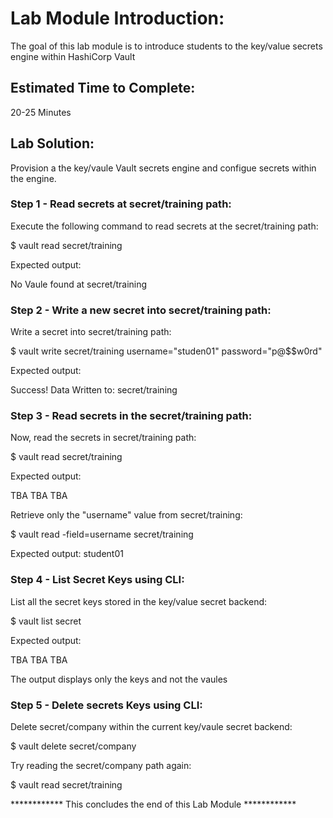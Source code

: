 # Lab Module Introduction:

The goal of this lab module is to introduce students to the key/value secrets engine within HashiCorp Vault

## Estimated Time to Complete:

20-25 Minutes

## Lab Solution:

Provision a the key/vaule Vault secrets engine and configue secrets within the engine.

### Step 1 - Read secrets at secret/training path:

Execute the following command to read secrets at the secret/training path:

$ vault read secret/training

Expected output:

No Vaule found at secret/training

### Step 2 - Write a new secret into secret/training path:

Write a secret into secret/training path:

$ vault write secret/training username="studen01" password="p@$$w0rd"

Expected output:

Success! Data Written to: secret/training

### Step 3 - Read secrets in the secret/training path:

Now, read the secrets in secret/training path:

$ vault read secret/training

Expected output:

TBA TBA TBA


Retrieve only the "username" value from secret/training:

$ vault read -field=username secret/training

Expected output:
student01

### Step 4 - List Secret Keys using CLI:

List all the secret keys stored in the key/value secret backend:

$ vault list secret

Expected output:

TBA TBA TBA

The output displays only the keys and not the vaules

### Step 5 - Delete secrets Keys using CLI:

Delete secret/company within the current key/vaule secret backend:

$ vault delete secret/company

Try reading the secret/company path again:

$ vault read secret/training

************ This concludes the end of this Lab Module ************